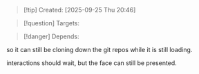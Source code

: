 
>[!tip] Created: [2025-09-25 Thu 20:46]

>[!question] Targets: 

>[!danger] Depends: 

so it can still be cloning down the git repos while it is still loading.

interactions should wait, but the face can still be presented.